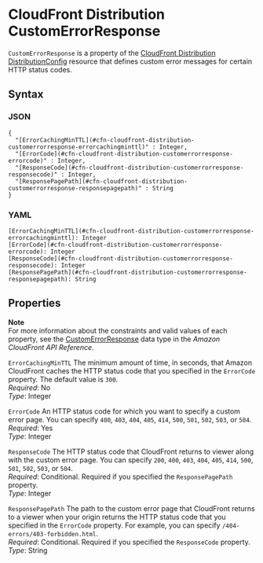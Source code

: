 # CloudFront Distribution CustomErrorResponse<a name="aws-properties-cloudfront-distribution-customerrorresponse"></a>

`CustomErrorResponse` is a property of the [CloudFront Distribution DistributionConfig](aws-properties-cloudfront-distribution-distributionconfig.md) resource that defines custom error messages for certain HTTP status codes\.

## Syntax<a name="w3ab2c21c14d252b5"></a>

### JSON<a name="aws-properties-cloudfront-distribution-customerrorresponse-syntax.json"></a>

```
{
  "[ErrorCachingMinTTL](#cfn-cloudfront-distribution-customerrorresponse-errorcachingminttl)" : Integer,
  "[ErrorCode](#cfn-cloudfront-distribution-customerrorresponse-errorcode)" : Integer,
  "[ResponseCode](#cfn-cloudfront-distribution-customerrorresponse-responsecode)" : Integer,
  "[ResponsePagePath](#cfn-cloudfront-distribution-customerrorresponse-responsepagepath)" : String
}
```

### YAML<a name="aws-properties-cloudfront-distribution-customerrorresponse-syntax.yaml"></a>

```
[ErrorCachingMinTTL](#cfn-cloudfront-distribution-customerrorresponse-errorcachingminttl): Integer
[ErrorCode](#cfn-cloudfront-distribution-customerrorresponse-errorcode): Integer
[ResponseCode](#cfn-cloudfront-distribution-customerrorresponse-responsecode): Integer
[ResponsePagePath](#cfn-cloudfront-distribution-customerrorresponse-responsepagepath): String
```

## Properties<a name="w3ab2c21c14d252b7"></a>

**Note**  
For more information about the constraints and valid values of each property, see the [CustomErrorResponse](http://docs.aws.amazon.com/cloudfront/latest/APIReference/API_CustomErrorResponse.html) data type in the *Amazon CloudFront API Reference*\.

`ErrorCachingMinTTL`  <a name="cfn-cloudfront-distribution-customerrorresponse-errorcachingminttl"></a>
The minimum amount of time, in seconds, that Amazon CloudFront caches the HTTP status code that you specified in the `ErrorCode` property\. The default value is `300`\.  
*Required*: No  
*Type*: Integer

`ErrorCode`  <a name="cfn-cloudfront-distribution-customerrorresponse-errorcode"></a>
An HTTP status code for which you want to specify a custom error page\. You can specify `400`, `403`, `404`, `405`, `414`, `500`, `501`, `502`, `503`, or `504`\.  
*Required*: Yes  
*Type*: Integer

`ResponseCode`  <a name="cfn-cloudfront-distribution-customerrorresponse-responsecode"></a>
The HTTP status code that CloudFront returns to viewer along with the custom error page\. You can specify `200`, `400`, `403`, `404`, `405`, `414`, `500`, `501`, `502`, `503`, or `504`\.  
*Required*: Conditional\. Required if you specified the `ResponsePagePath` property\.  
*Type*: Integer

`ResponsePagePath`  <a name="cfn-cloudfront-distribution-customerrorresponse-responsepagepath"></a>
The path to the custom error page that CloudFront returns to a viewer when your origin returns the HTTP status code that you specified in the `ErrorCode` property\. For example, you can specify `/404-errors/403-forbidden.html`\.  
*Required*: Conditional\. Required if you specified the `ResponseCode` property\.  
*Type*: String